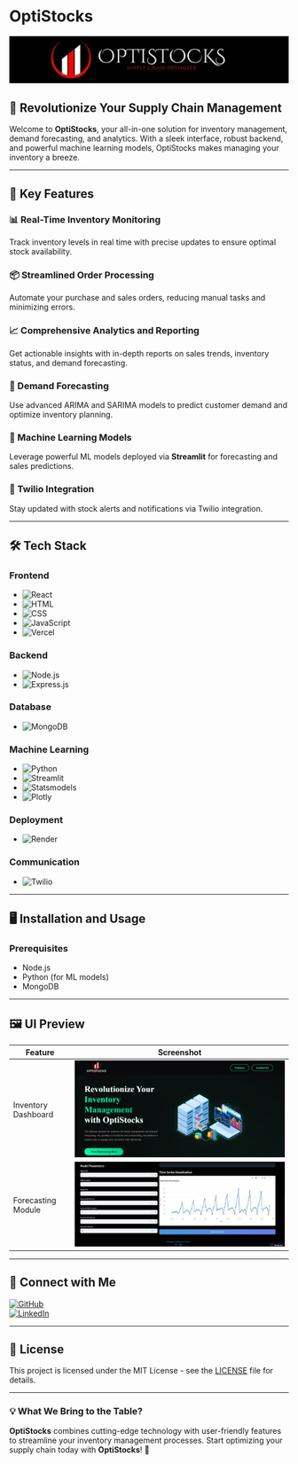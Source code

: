 # OptiStocks 

![OptiStocks Logo](About.jpg)

## 🚀 Revolutionize Your Supply Chain Management

Welcome to **OptiStocks**, your all-in-one solution for inventory management, demand forecasting, and analytics. With a sleek interface, robust backend, and powerful machine learning models, OptiStocks makes managing your inventory a breeze. 

---

## 🌟 Key Features

### 📊 Real-Time Inventory Monitoring
Track inventory levels in real time with precise updates to ensure optimal stock availability.

### 📦 Streamlined Order Processing
Automate your purchase and sales orders, reducing manual tasks and minimizing errors.

### 📈 Comprehensive Analytics and Reporting
Get actionable insights with in-depth reports on sales trends, inventory status, and demand forecasting.

### 🔮 Demand Forecasting
Use advanced ARIMA and SARIMA models to predict customer demand and optimize inventory planning.

### 🤖 Machine Learning Models
Leverage powerful ML models deployed via **Streamlit** for forecasting and sales predictions.

### 📲 Twilio Integration
Stay updated with stock alerts and notifications via Twilio integration.

---

## 🛠️ Tech Stack

### Frontend
- ![React](https://img.shields.io/badge/React-61DAFB?logo=react&logoColor=white)  
- ![HTML](https://img.shields.io/badge/-HTML5-E34F26?logo=html5&logoColor=white)
- ![CSS](https://img.shields.io/badge/-CSS3-1572B6?logo=css3&logoColor=white)
- ![JavaScript](https://img.shields.io/badge/-JavaScript-F7DF1E?logo=javascript&logoColor=black)
- ![Vercel](https://img.shields.io/badge/-Vercel-000000?logo=vercel&logoColor=white)

### Backend
- ![Node.js](https://img.shields.io/badge/-Node.js-339933?logo=node.js&logoColor=white)
- ![Express.js](https://img.shields.io/badge/-Express.js-000000?logo=express&logoColor=white)

### Database
- ![MongoDB](https://img.shields.io/badge/-MongoDB-47A248?logo=mongodb&logoColor=white)

### Machine Learning
- ![Python](https://img.shields.io/badge/-Python-3776AB?logo=python&logoColor=white)
- ![Streamlit](https://img.shields.io/badge/-Streamlit-FF4B4B?logo=streamlit&logoColor=white)
- ![Statsmodels](https://img.shields.io/badge/-Statsmodels-008080?logo=python&logoColor=white)
- ![Plotly](https://img.shields.io/badge/-Plotly-3F4F75?logo=plotly&logoColor=white)

### Deployment
- ![Render](https://img.shields.io/badge/-Render-46E3B7?logo=render&logoColor=white)

### Communication
- ![Twilio](https://img.shields.io/badge/-Twilio-F22F46?logo=twilio&logoColor=white)

---

## 🖥️ Installation and Usage

### Prerequisites
- Node.js
- Python (for ML models)
- MongoDB


---

## 🖼️ UI Preview

| Feature               | Screenshot                 |
|-----------------------|----------------------------|
| Inventory Dashboard   | ![Dashboard](Banner1.jpg) |
| Forecasting Module    | ![Forecast](Banner2.jpg)  |

---

## 🤝 Connect with Me

[![GitHub](https://img.shields.io/badge/GitHub-100000?logo=github&logoColor=white)](https://github.com/sanjayjr8)  
[![LinkedIn](https://img.shields.io/badge/-LinkedIn-0077B5?logo=linkedin&logoColor=white)](https://www.linkedin.com/in/sanjayj08/)

---

## 📜 License

This project is licensed under the MIT License - see the [LICENSE](LICENSE) file for details.

---

### 💡 What We Bring to the Table?

**OptiStocks** combines cutting-edge technology with user-friendly features to streamline your inventory management processes. Start optimizing your supply chain today with **OptiStocks**! 🌟
